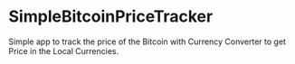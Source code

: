 # SimpleBitcoinPriceTracker
Simple app to track the price of the Bitcoin with Currency Converter to get Price in the Local Currencies.
